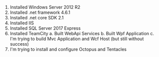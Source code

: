1. Installed Windows Server 2012 R2
2. Installed .net framework 4.6.1
3. Installed .net core SDK 2.1
4. Installed IIS
5. Installed SQL Server 2017 Express
6. Installed TeamCity
	a. Built WebApi Services
	b. Built Wpf Application
	c. I'm trying to build Mvc Application and Wcf Host (but still without success)
7. I'm trying to install and configure Octopus and Tentacles	